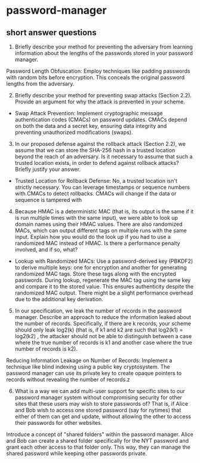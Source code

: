 # password-manager 
## short answer questions 



1.	Briefly describe your method for preventing the adversary from learning information about the lengths of the passwords stored in your password manager.

Password Length Obfuscation: Employ techniques like padding passwords with random bits before encryption. This conceals the original password lengths from the adversary.

2.	Briefly describe your method for preventing swap attacks (Section 2.2). Provide an argument for why the attack is prevented in your scheme.
   
 * Swap Attack Prevention: Implement cryptographic message authentication codes (CMACs) on password updates. CMACs depend on both the data and a secret key, ensuring data integrity and preventing unauthorized modifications (swaps).

   
3.	In our proposed defense against the rollback attack (Section 2.2), we assume that we can store the SHA-256 hash in a trusted location beyond the reach of an adversary. Is it necessary to assume that such a trusted location exists, in order to defend against rollback attacks? Briefly justify your answer.

 * Trusted Location for Rollback Defense: No, a trusted location isn't strictly necessary. You can leverage timestamps or sequence numbers with CMACs to detect rollbacks. CMACs will change if the data or sequence is tampered with
   
4.	Because HMAC is a deterministic MAC (that is, its output is the same if it is run multiple times with the same input), we were able to look up domain names using their HMAC values. There are also randomized MACs, which can output different tags on multiple runs with the same input. Explain how you would do the look up if you had to use a randomized MAC instead of HMAC. Is there a performance penalty involved, and if so, what?
	
 * Lookup with Randomized MACs: Use a password-derived key (PBKDF2) to derive multiple keys: one for encryption and another for generating randomized MAC tags. Store these tags along with the encrypted passwords. During lookup, regenerate the MAC tag using the same key and compare it to the stored value. This ensures authenticity despite the randomized MAC output. There might be a slight performance overhead due to the additional key derivation.
   
5.	In our specification, we leak the number of records in the password manager. Describe an approach to reduce the information leaked about the number of records. Specifically, if there are k records, your scheme should only leak log2(k) (that is, if k1 and k2 are such that log2(k1)   =   log2(k2) , the attacker should not be able to distinguish between a case where the true number of records is k1 and another case where the true number of records is k2).

 Reducing Information Leakage on Number of Records: Implement a technique like blind indexing using a public key cryptosystem. The password manager can use its private key to create opaque pointers to records without revealing the number of records.z
 

6.	What is a way we can add multi-user support for specific sites to our password manager system without compromising security for other sites that these users may wish to store passwords of? That is, if Alice and Bob wish to access one stored password (say for nytimes) that either of them can get and update, without allowing the other to access their passwords for other websites.

Introduce a concept of "shared folders" within the password manager. Alice and Bob can create a shared folder specifically for the NYT password and grant each other access to that folder only. This way, they can manage the shared password while keeping other passwords private.
